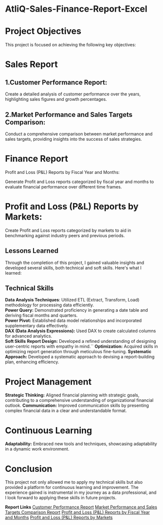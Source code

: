 # AtliQ-Sales-Finance-Report-Excel

# Project Objectives
This project is focused on achieving the following key objectives:

# Sales Report
## 1.Customer Performance Report:

Create a detailed analysis of customer performance over the years, highlighting sales figures and growth percentages.
## 2.Market Performance and Sales Targets Comparison:

Conduct a comprehensive comparison between market performance and sales targets, providing insights into the success of sales strategies.
# Finance Report
Profit and Loss (P&L) Reports by Fiscal Year and Months:

Generate Profit and Loss reports categorized by fiscal year and months to evaluate financial performance over different time frames.
# Profit and Loss (P&L) Reports by Markets:

Create Profit and Loss reports categorized by markets to aid in benchmarking against industry peers and previous periods.
## Lessons Learned
Through the completion of this project, I gained valuable insights and developed several skills, both technical and soft skills. Here's what I learned:

## Technical Skills
**Data Analysis Techniques**: Utilized ETL (Extract, Transform, Load) methodology for processing data efficiently.  
**Power Query:** Demonstrated proficiency in generating a date table and deriving fiscal months and quarters.  
**Power Pivot:** Established data model relationships and incorporated supplementary data effectively.  
**DAX (Data Analysis Expressions):** Used DAX to create calculated columns for advanced analytics.  
**Soft Skills**
**Report Design:** Developed a refined understanding of designing user-centric reports with empathy in mind.``
**Optimization:** Acquired skills in optimizing report generation through meticulous fine-tuning.
**Systematic Approach:** Developed a systematic approach to devising a report-building plan, enhancing efficiency.
# Project Management
**Strategic Thinking:** Aligned financial planning with strategic goals, contributing to a comprehensive understanding of organizational financial outlook.
**Communication:** Improved communication skills by presenting complex financial data in a clear and understandable format.
# Continuous Learning
**Adaptability:** Embraced new tools and techniques, showcasing adaptability in a dynamic work environment.
# Conclusion
This project not only allowed me to apply my technical skills but also provided a platform for continuous learning and improvement. The experience gained is instrumental in my journey as a data professional, and I look forward to applying these skills in future projects.

**Report Links**
[Customer Performance Report](url)
[Market Performance and Sales Targets Comparison Report](url)
[Profit and Loss (P&L) Reports by Fiscal Year and Months](url)
[Profit and Loss (P&L) Reports by Markets](url)
